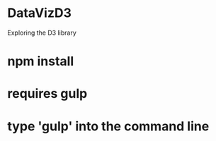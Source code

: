 # DataVizD3
Exploring the D3 library

# npm install
# requires gulp
# type 'gulp' into the command line
